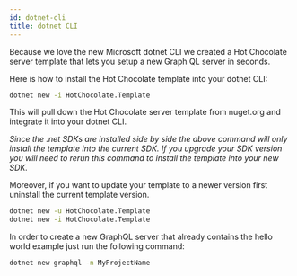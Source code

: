 ```yaml
---
id: dotnet-cli
title: dotnet CLI
---
```


Because we love the new Microsoft dotnet CLI we created a Hot Chocolate server template that lets you setup a new Graph QL server in seconds.

Here is how to install the Hot Chocolate template into your dotnet CLI:

```bash
dotnet new -i HotChocolate.Template
```

This will pull down the Hot Chocolate server template from nuget.org and integrate it into your dotnet CLI.

_Since the .net SDKs are installed side by side the above command will only install the template into the current SDK. If you upgrade your SDK version you will need to rerun this command to install the template into your new SDK._

Moreover, if you want to update your template to a newer version first uninstall the current template version.

```bash
dotnet new -u HotChocolate.Template
dotnet new -i HotChocolate.Template
```

In order to create a new GraphQL server that already contains the hello world example just run the following command:

```bash
dotnet new graphql -n MyProjectName
```